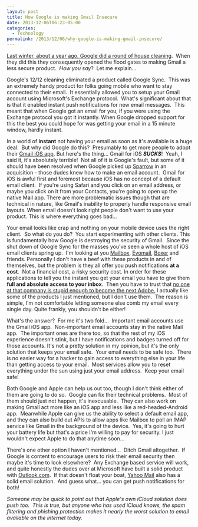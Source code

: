 ```yaml
---
layout: post
title: How Google is making Gmail Insecure
date: 2013-12-06T06:23-05:00
categories:
  - Technology
permalink: /2013/12/06/why-google-is-making-gmail-insecure/
---
```

[Last winter, about a year ago, Google did a round of house cleaning](http://googleblog.blogspot.ca/2012/12/winter-cleaning.html).  When they did this they consequently opened the flood gates to making Gmail a less secure product.  _How you say_?  Let me explain...

Google's 12/12 cleaning eliminated a product called Google Sync.  This was an extremely handy product for folks going mobile who want to stay connected to their email.  It essentially allowed you to setup your Gmail account using Microsoft's Exchange protocol.  What's significant about that is that it enabled instant push notifications for new email messages.  This meant that when Google got an email for you, if you were using the Exchange protocol you got it instantly. When Google dropped support for this the best you could hope for was getting your email in a 15 minute window, hardly instant.

In a world of **instant** not having your email as soon as it's available is a huge deal.  But why did Google do this?  Presumably to get more people to adopt their [Gmail iOS app](https://itunes.apple.com/app/gmail/id422689480). But here's the thing... Gmail for iOS _**SUCKS**_!  Yeah, I said it, it's absolutely terrible!  Not all of it is Google's fault, but some of it should have been resolved when Google picked up [Sparrow](http://sparrowmailapp.com/) in an acquisition - those dudes knew how to make an email account.  Gmail for iOS is awful first and foremost because iOS has no concept of a default email client.  If you're using Safari and you click on an email address, or maybe you click on it from your Contacts, you're going to open up the native Mail app. There are more problematic issues though that are technical in nature, like Gmail's inability to properly handle responsive email layouts. When email doesn't look right people don't want to use your product. This is where everything goes bad...

Your email looks like crap and nothing on your mobile device uses the right client.  So what do you do?  You start experimenting with other clients. This is fundamentally how Google is destroying the security of Gmail.  Since the shut down of Google Sync for the masses you've seen a whole host of iOS email clients spring up.  I'm looking at you [Mailbox](http://www.mailboxapp.com/), [Evomail](http://evomail.io/), [Boxer](http://www.getboxer.com/) and friends. Personally I don't have a beef with these products in and of themselves, but the problem is they all offer you push notifications **at a cost**.  Not a financial cost, a risky security cost. In order for these applications to tell you the instant you get your email you have to give them **full and absolute access to your inbox**.  Then you have to trust that [no one at that company is stupid enough to become the next Adobe.](https://lastpass.com/adobe/) I actually like some of the products I just mentioned, but I don't use them.  The reason is simple, I'm not comfortable letting someone else comb my email every single day. Quite frankly, you shouldn't be either!

What's the answer?  For me it's two fold...  Important email accounts use the Gmail iOS app.  Non-important email accounts stay in the native Mail app.  The important ones are there too, so that the rest of my iOS experience doesn't stink, but I have notifications and badges turned off for those accounts. It's not a pretty solution in my opinion, but it's the only solution that keeps your email safe.  Your email needs to be safe too.  There is no easier way for a hacker to gain access to everything else in your life than getting access to your email.  Most services allow you to reset everything under the sun using just your email address.  Keep your email safe!

Both Google and Apple can help us out too, though I don't think either of them are going to do so.  Google can fix their technical problems.  Most of them should just not happen, it's inexcusable.  They can also work on making Gmail act more like an iOS app and less like a red-headed-Android app.  Meanwhile Apple can give us the ability to select a default email app, and they can also build out APIs to allow apps like Mailbox to poll an IMAP service like Gmail in the background of the device.  Yes, it's going to hurt your battery life but that's a price I'm willing to pay for security. I just wouldn't expect Apple to do that anytime soon...

There's one other option I haven't mentioned...  Ditch Gmail altogether.  If Google is content to encourage users to risk their email security then maybe it's time to look elsewhere?  Any Exchange based service will work, and quite honestly the dudes over at Microsoft have built a solid product with [Outlook.com](http://outlook.com).  If that doesn't float your boat, [Yahoo Mail](http://mail.yahoo.com) also has a solid email solution.  And guess what... you can get push notifications for both!

_Someone may be quick to point out that Apple's own iCloud solution does push too.  This is true, but anyone who has used iCloud knows, the spam filtering and phishing protection makes it nearly the worst solution to email available on the internet today._
